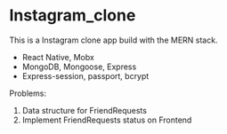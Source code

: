 # Instagram_clone
This is a Instagram clone app build with the MERN stack.
* React Native, Mobx
* MongoDB, Mongoose, Express
* Express-session, passport, bcrypt

Problems:
1. Data structure for FriendRequests
2. Implement FriendRequests status on Frontend

